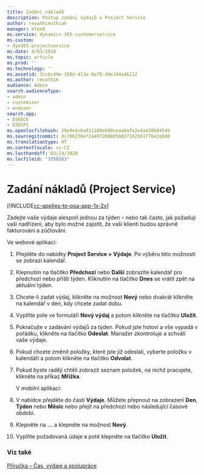```yaml
---
title: Zadání nákladů
description: Postup zadání výdajů v Project Service
author: revathimuthiah
manager: kfend
ms.service: dynamics-365-customerservice
ms.custom:
- dyn365-projectservice
ms.date: 8/03/2018
ms.topic: article
ms.prod: ''
ms.technology: ''
ms.assetid: 3cc6cd9e-160d-413e-8a78-d4e194a46112
ms.author: revathim
audience: Admin
search.audienceType:
- admin
- customizer
- enduser
search.app:
- D365CE
- D365PS
ms.openlocfilehash: 29e9e4c6a011180e690ceaa0afe2e4a438b84548
ms.sourcegitcommit: 8c786230ef2a497280885b827162561776e2eb00
ms.translationtype: HT
ms.contentlocale: cs-CZ
ms.lasthandoff: 03/24/2020
ms.locfileid: "3750263"
---
```

# <a name="enter-expenses-project-service"></a>Zadání nákladů (Project Service)

[!INCLUDE[cc-applies-to-psa-app-1x-2x](../includes/cc-applies-to-psa-app-1x-2x.md)]

Zadejte vaše výdaje alespoň jednou za týden – nebo tak často, jak požadují vaši nadřízení, aby bylo možné zajistit, že vaši klienti budou správně fakturováni a zúčtování.  
  
 Ve webové aplikaci:  
  
1. Přejděte do nabídky **Project Service > Výdaje**. Po výběru této možnosti se zobrazí kalendář.  
  
2. Klepnutím na tlačítko **Předchozí** nebo **Další** zobrazíte kalendář pro předchozí nebo příští týden. Kliknutím na tlačítko **Dnes** se vrátit zpět na aktuální týden.  
  
3. Chcete-li zadat výdaj, klikněte na možnost **Nový** nebo dvakrát klikněte na kalendář v den, kdy chcete zadat dobu.  
  
4. Vyplňte pole ve formuláři **Nový výdaj** a potom klikněte na tlačítko **Uložit**.  
  
5. Pokračujte v zadávání výdajů za týden. Pokud jste hotovi a vše vypadá v pořádku, klikněte na tlačítko **Odeslat**. Manažer zkontroluje a schválí vaše výdaje.  
  
6. Pokud chcete změnit položky, které jste již odeslali, vyberte položku v kalendáři a potom klikněte na tlačítko **Odvolat**.  
  
7. Pokud byste raději chtěli zobrazit seznam položek, na nichž pracujete, klikněte na příkaz **Mřížka**.  
  
   V mobilní aplikaci:  
  
8. V nabídce přejděte do části **Výdaje**.     Můžete přepnout na zobrazení **Den**, **Týden** nebo **Měsíc** nebo přejít na předchozí nebo následující časové období.  
  
9. Klepněte na **…** a klepněte na možnost **Nový**.  
  
10. Vyplňte požadovaná údaje a poté klepněte na tlačítko **Uložit**.  
  
### <a name="see-also"></a>Viz také  
 [Příručka – Čas, výdaje a spolupráce](../project-service/time-expense-collaboration-guide.md)
